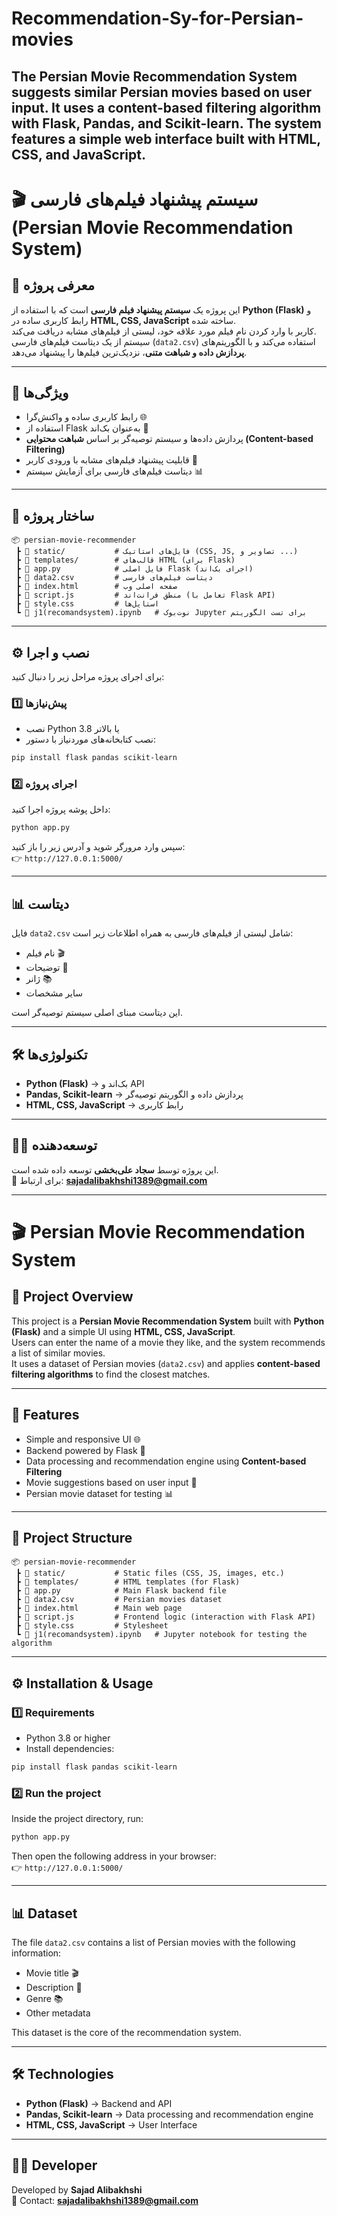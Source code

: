 # Recommendation-Sy-for-Persian-movies
The Persian Movie Recommendation System suggests similar Persian movies based on user input. It uses a content-based filtering algorithm with Flask, Pandas, and Scikit-learn. The system features a simple web interface built with HTML, CSS, and JavaScript.
-------------

# 🎬 سیستم پیشنهاد فیلم‌های فارسی (Persian Movie Recommendation System)

## 📌 معرفی پروژه
این پروژه یک **سیستم پیشنهاد فیلم فارسی** است که با استفاده از **Python (Flask)** و رابط کاربری ساده در **HTML, CSS, JavaScript** ساخته شده.  
کاربر با وارد کردن نام فیلم مورد علاقه خود، لیستی از فیلم‌های مشابه دریافت می‌کند.  
سیستم از یک دیتاست فیلم‌های فارسی (`data2.csv`) استفاده می‌کند و با الگوریتم‌های **پردازش داده و شباهت متنی**، نزدیک‌ترین فیلم‌ها را پیشنهاد می‌دهد.  

---

## 🚀 ویژگی‌ها
- رابط کاربری ساده و واکنش‌گرا 🌐  
- استفاده از Flask به‌عنوان بک‌اند 🐍  
- پردازش داده‌ها و سیستم توصیه‌گر بر اساس **شباهت محتوایی (Content-based Filtering)**  
- قابلیت پیشنهاد فیلم‌های مشابه با ورودی کاربر 🎥  
- دیتاست فیلم‌های فارسی برای آزمایش سیستم 📊  

---

## 📂 ساختار پروژه
```
📦 persian-movie-recommender
 ┣ 📂 static/           # فایل‌های استاتیک (CSS, JS, تصاویر و ...)
 ┣ 📂 templates/        # قالب‌های HTML (برای Flask)
 ┣ 📜 app.py            # فایل اصلی Flask (اجرای بک‌اند)
 ┣ 📜 data2.csv         # دیتاست فیلم‌های فارسی
 ┣ 📜 index.html        # صفحه اصلی وب
 ┣ 📜 script.js         # منطق فرانت‌اند (تعامل با Flask API)
 ┣ 📜 style.css         # استایل‌ها
 ┗ 📓 j1(recomandsystem).ipynb   # نوت‌بوک Jupyter برای تست الگوریتم
```

---

## ⚙️ نصب و اجرا
برای اجرای پروژه مراحل زیر را دنبال کنید:

### 1️⃣ پیش‌نیازها
- نصب Python 3.8 یا بالاتر  
- نصب کتابخانه‌های موردنیاز با دستور:
```bash
pip install flask pandas scikit-learn
```

### 2️⃣ اجرای پروژه
داخل پوشه پروژه اجرا کنید:
```bash
python app.py
```

سپس وارد مرورگر شوید و آدرس زیر را باز کنید:  
👉 `http://127.0.0.1:5000/`

---

## 📊 دیتاست
فایل `data2.csv` شامل لیستی از فیلم‌های فارسی به همراه اطلاعات زیر است:
- نام فیلم 🎬  
- توضیحات 📝  
- ژانر 📚  
- سایر مشخصات  

این دیتاست مبنای اصلی سیستم توصیه‌گر است.

---

## 🛠 تکنولوژی‌ها
- **Python (Flask)** → بک‌اند و API  
- **Pandas, Scikit-learn** → پردازش داده و الگوریتم توصیه‌گر  
- **HTML, CSS, JavaScript** → رابط کاربری  

---

## 👨‍💻 توسعه‌دهنده
این پروژه توسط **سجاد علی‌بخشی** توسعه داده شده است.  
📧 برای ارتباط: **sajadalibakhshi1389@gmail.com**  

---

# 🎬 Persian Movie Recommendation System

## 📌 Project Overview
This project is a **Persian Movie Recommendation System** built with **Python (Flask)** and a simple UI using **HTML, CSS, JavaScript**.  
Users can enter the name of a movie they like, and the system recommends a list of similar movies.  
It uses a dataset of Persian movies (`data2.csv`) and applies **content-based filtering algorithms** to find the closest matches.  

---

## 🚀 Features
- Simple and responsive UI 🌐  
- Backend powered by Flask 🐍  
- Data processing and recommendation engine using **Content-based Filtering**  
- Movie suggestions based on user input 🎥  
- Persian movie dataset for testing 📊  

---

## 📂 Project Structure
```
📦 persian-movie-recommender
 ┣ 📂 static/           # Static files (CSS, JS, images, etc.)
 ┣ 📂 templates/        # HTML templates (for Flask)
 ┣ 📜 app.py            # Main Flask backend file
 ┣ 📜 data2.csv         # Persian movies dataset
 ┣ 📜 index.html        # Main web page
 ┣ 📜 script.js         # Frontend logic (interaction with Flask API)
 ┣ 📜 style.css         # Stylesheet
 ┗ 📓 j1(recomandsystem).ipynb   # Jupyter notebook for testing the algorithm
```

---

## ⚙️ Installation & Usage

### 1️⃣ Requirements
- Python 3.8 or higher  
- Install dependencies:
```bash
pip install flask pandas scikit-learn
```

### 2️⃣ Run the project
Inside the project directory, run:
```bash
python app.py
```

Then open the following address in your browser:  
👉 `http://127.0.0.1:5000/`

---

## 📊 Dataset
The file `data2.csv` contains a list of Persian movies with the following information:
- Movie title 🎬  
- Description 📝  
- Genre 📚  
- Other metadata  

This dataset is the core of the recommendation system.

---

## 🛠 Technologies
- **Python (Flask)** → Backend and API  
- **Pandas, Scikit-learn** → Data processing and recommendation engine  
- **HTML, CSS, JavaScript** → User Interface  

---

## 👨‍💻 Developer
Developed by **Sajad Alibakhshi**  
📧 Contact: **sajadalibakhshi1389@gmail.com**
